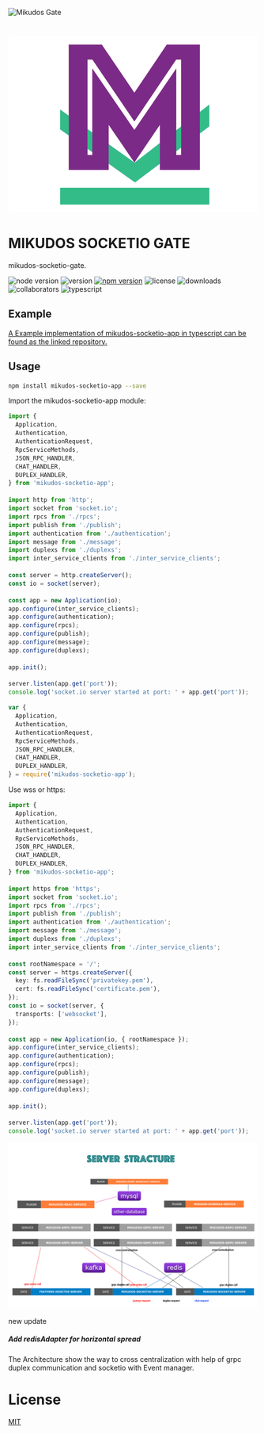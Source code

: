 ![Mikudos Gate](https://img.shields.io/badge/MIKUDOS-Gate-blue?style=for-the-badge&logo=appveyor)

# [![Mikudos](https://raw.githubusercontent.com/mikudos/doc/master/mikudos-logo.png)](https://mikudos.github.io/doc)

# MIKUDOS SOCKETIO GATE

mikudos-socketio-gate.

![node version](https://img.shields.io/node/v/mikudos-socketio-app) ![version](https://img.shields.io/github/package-json/v/mikudos/mikudos-socketio-app) [![npm version](https://img.shields.io/npm/v/mikudos-socketio-app)](https://www.npmjs.com/package/mikudos-socketio-app) ![license](https://img.shields.io/npm/l/mikudos-socketio-app) ![downloads](https://img.shields.io/npm/dw/mikudos-socketio-app) ![collaborators](https://img.shields.io/npm/collaborators/mikudos-socketio-app) ![typescript](https://img.shields.io/npm/types/mikudos-socketio-app)

## Example

[A Example implementation of mikudos-socketio-app in typescript can be found as the linked repository.](https://github.com/mikudos/mikudos-messages)

## Usage

```bash
npm install mikudos-socketio-app --save
```

Import the mikudos-socketio-app module:

```ts
import {
  Application,
  Authentication,
  AuthenticationRequest,
  RpcServiceMethods,
  JSON_RPC_HANDLER,
  CHAT_HANDLER,
  DUPLEX_HANDLER,
} from 'mikudos-socketio-app';

import http from 'http';
import socket from 'socket.io';
import rpcs from './rpcs';
import publish from './publish';
import authentication from './authentication';
import message from './message';
import duplexs from './duplexs';
import inter_service_clients from './inter_service_clients';

const server = http.createServer();
const io = socket(server);

const app = new Application(io);
app.configure(inter_service_clients);
app.configure(authentication);
app.configure(rpcs);
app.configure(publish);
app.configure(message);
app.configure(duplexs);

app.init();

server.listen(app.get('port'));
console.log('socket.io server started at port: ' + app.get('port'));
```

```js
var {
  Application,
  Authentication,
  AuthenticationRequest,
  RpcServiceMethods,
  JSON_RPC_HANDLER,
  CHAT_HANDLER,
  DUPLEX_HANDLER,
} = require('mikudos-socketio-app');
```

Use wss or https:

```ts
import {
  Application,
  Authentication,
  AuthenticationRequest,
  RpcServiceMethods,
  JSON_RPC_HANDLER,
  CHAT_HANDLER,
  DUPLEX_HANDLER,
} from 'mikudos-socketio-app';

import https from 'https';
import socket from 'socket.io';
import rpcs from './rpcs';
import publish from './publish';
import authentication from './authentication';
import message from './message';
import duplexs from './duplexs';
import inter_service_clients from './inter_service_clients';

const rootNamespace = '/';
const server = https.createServer({
  key: fs.readFileSync('privatekey.pem'),
  cert: fs.readFileSync('certificate.pem'),
});
const io = socket(server, {
  transports: ['websocket'],
});

const app = new Application(io, { rootNamespace });
app.configure(inter_service_clients);
app.configure(authentication);
app.configure(rpcs);
app.configure(publish);
app.configure(message);
app.configure(duplexs);

app.init();

server.listen(app.get('port'));
console.log('socket.io server started at port: ' + app.get('port'));
```

![mikudos](https://raw.githubusercontent.com/mikudos/doc/master/assets/images/structure.png)

new update

##### Add redisAdapter for horizontal spread

The Architecture show the way to cross centralization with help of grpc duplex communication and socketio with Event manager.

# License

[MIT](LICENSE)
